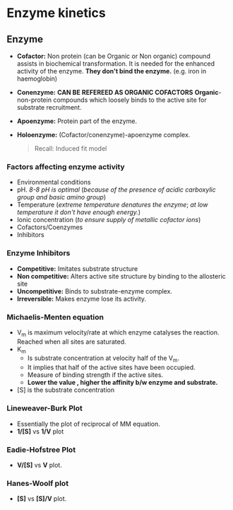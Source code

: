 # Enzyme kinetics

## Enzyme

- **Cofactor:** Non protein (can be Organic or Non organic) compound assists in biochemical transformation. It is needed for the enhanced activity of the enzyme. **They don't bind the enzyme.** (e.g. iron in haemoglobin)

- **Conenzyme:** **CAN BE REFEREED AS ORGANIC COFACTORS** **Organic**-non-protein compounds which loosely binds to the active site for substrate recruitment.

- **Apoenzyme:** Protein part of the enzyme.

- **Holoenzyme:** (Cofactor/conenzyme)-apoenzyme complex.

  > Recall: Induced fit model

### Factors affecting enzyme activity

-  Environmental conditions
  - pH. *8-8 pH is optimal* (*because of the presence of acidic carboxylic group and basic amino group*)
  - Temperature (*extreme temperature denatures the enzyme*; *at low temperature it don't have enough energy.*)
  - Ionic concentration (*to ensure supply of metallic cofactor ions*)
- Cofactors/Coenzymes
- Inhibitors

### Enzyme Inhibitors

- **Competitive:** Imitates substrate structure
- **Non competitive:** Alters active site structure by binding to the allosteric site
- **Uncompetitive:** Binds to substrate-enzyme complex.
- **Irreversible:** Makes enzyme lose its activity.

### Michaelis-Menten equation

- V<sub>m</sub> is maximum velocity/rate at which enzyme catalyses the reaction. Reached when all sites are saturated.
- K<sub>m</sub> 
  - Is substrate concentration at velocity half of the V<sub>m</sub>. 
  - It implies that half of the active sites have been occupied.
  - Measure of binding strength if the active sites.
  - **Lower the value , higher the affinity b/w enzyme and substrate.**
- [S] is the substrate concentration

### Lineweaver-Burk Plot

- Essentially the plot of reciprocal of MM equation.
- **1/[S]** vs **1/V**  plot

### Eadie-Hofstree Plot

- **V/[S]** vs **V** plot.

### Hanes-Woolf plot

- **[S]** vs **[S]/V**  plot.



